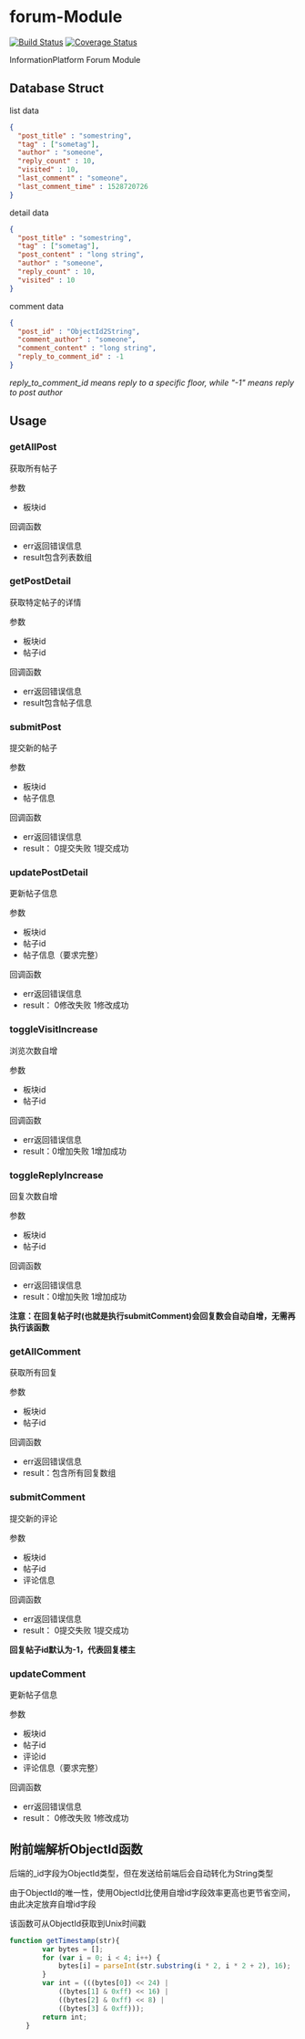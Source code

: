 # forum-Module
[![Build Status](https://travis-ci.org/brummp/forum.svg?forum=master)](https://travis-ci.org/brummp/forum)
[![Coverage Status](https://coveralls.io/repos/github/brummp/forum/badge.svg)](https://coveralls.io/github/brummp/forum)

InformationPlatform Forum Module

## Database Struct
list data
```json
{
  "post_title" : "somestring",
  "tag" : ["sometag"],
  "author" : "someone",
  "reply_count" : 10,
  "visited" : 10,
  "last_comment" : "someone",
  "last_comment_time" : 1528720726
}
```

detail data
```json
{
  "post_title" : "somestring",
  "tag" : ["sometag"],
  "post_content" : "long string",
  "author" : "someone",
  "reply_count" : 10,
  "visited" : 10
}
```

comment data
```json
{
  "post_id" : "ObjectId2String",
  "comment_author" : "someone",
  "comment_content" : "long string",
  "reply_to_comment_id" : -1
}
```
*reply_to_comment_id means reply to a specific floor, while "-1" means reply to post author*

## Usage

### getAllPost

获取所有帖子

参数
* 板块id

回调函数
* err返回错误信息
* result包含列表数组

### getPostDetail

获取特定帖子的详情

参数
* 板块id
* 帖子id

回调函数
* err返回错误信息
* result包含帖子信息

### submitPost

提交新的帖子

参数
* 板块id
* 帖子信息

回调函数
* err返回错误信息
* result： 0提交失败 1提交成功

### updatePostDetail

更新帖子信息

参数
* 板块id
* 帖子id
* 帖子信息（要求完整）

回调函数
* err返回错误信息
* result： 0修改失败 1修改成功

### toggleVisitIncrease

浏览次数自增

参数
* 板块id
* 帖子id

回调函数
* err返回错误信息
* result：0增加失败 1增加成功

### toggleReplyIncrease

回复次数自增

参数
* 板块id
* 帖子id

回调函数
* err返回错误信息
* result：0增加失败 1增加成功

**注意：在回复帖子时(也就是执行submitComment)会回复数会自动自增，无需再执行该函数**

### getAllComment

获取所有回复

参数
* 板块id
* 帖子id

回调函数
* err返回错误信息
* result：包含所有回复数组

### submitComment

提交新的评论

参数
* 板块id
* 帖子id
* 评论信息

回调函数
* err返回错误信息
* result： 0提交失败 1提交成功

**回复帖子id默认为-1，代表回复楼主**

### updateComment

更新帖子信息

参数
* 板块id
* 帖子id
* 评论id
* 评论信息（要求完整）

回调函数
* err返回错误信息
* result： 0修改失败 1修改成功

## 附前端解析ObjectId函数

后端的_id字段为ObjectId类型，但在发送给前端后会自动转化为String类型

由于ObjectId的唯一性，使用ObjectId比使用自增id字段效率更高也更节省空间，由此决定放弃自增id字段

该函数可从ObjectId获取到Unix时间戳

```js
function getTimestamp(str){
		var bytes = [];
		for (var i = 0; i < 4; i++) {
    		bytes[i] = parseInt(str.substring(i * 2, i * 2 + 2), 16);
		}
		var int = (((bytes[0]) << 24) |
    		((bytes[1] & 0xff) << 16) |
    		((bytes[2] & 0xff) << 8) |
    		((bytes[3] & 0xff)));
		return int;
	}
```
